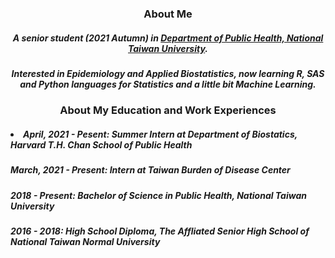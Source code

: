 <h3 align=center>About Me</h3>

<h5 align=center>A senior student (2021 Autumn) in <a href="http://dph.ntu.edu.tw/web/index/index.jsp?lang=en">Department of Public Health, National Taiwan University</a>.</h5>
<h5 align=center>Interested in Epidemiology and Applied Biostatistics, now learning R, SAS and Python languages for Statistics and a little bit Machine Learning.</h5>

<h3 align=center>About My Education and Work Experiences</h3>
<h5 align=left><li>April, 2021 - Pesent: Summer Intern at Department of Biostatics, Harvard T.H. Chan School of Public Health</li></h5>
<h5 align=left>March, 2021 - Present: Intern at Taiwan Burden of Disease Center</h5>
<h5 align=left>2018 - Present: Bachelor of Science in Public Health, National Taiwan University</h5>
<h5 align=left>2016 - 2018: High School Diploma, The Affliated Senior High School of National Taiwan Normal University</h5>
